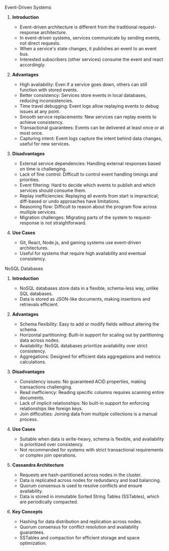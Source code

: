 Event-Driven Systems

1. **Introduction**
   - Event-driven architecture is different from the traditional request-response architecture.
   - In event-driven systems, services communicate by sending events, not direct requests.
   - When a service's state changes, it publishes an event to an event bus.
   - Interested subscribers (other services) consume the event and react accordingly.

2. **Advantages**
   - High availability: Even if a service goes down, others can still function with stored events.
   - Better consistency: Services store events in local databases, reducing inconsistencies.
   - Time travel debugging: Event logs allow replaying events to debug issues at any point.
   - Smooth service replacements: New services can replay events to achieve consistency.
   - Transactional guarantees: Events can be delivered at least once or at most once.
   - Capturing intent: Event logs capture the intent behind data changes, useful for new services.

3. **Disadvantages**
   - External service dependencies: Handling external responses based on time is challenging.
   - Lack of fine control: Difficult to control event handling timings and priorities.
   - Event filtering: Hard to decide which events to publish and which services should consume them.
   - Replay inefficiencies: Replaying all events from start is impractical; diff-based or undo approaches have limitations.
   - Reasoning flow: Difficult to reason about the program flow across multiple services.
   - Migration challenges: Migrating parts of the system to request-response is not straightforward.

4. **Use Cases**
   - Git, React, Node.js, and gaming systems use event-driven architectures.
   - Useful for systems that require high availability and eventual consistency.

NoSQL Databases

1. **Introduction**
   - NoSQL databases store data in a flexible, schema-less way, unlike SQL databases.
   - Data is stored as JSON-like documents, making insertions and retrievals efficient.

2. **Advantages**
   - Schema flexibility: Easy to add or modify fields without altering the schema.
   - Horizontal partitioning: Built-in support for scaling out by partitioning data across nodes.
   - Availability: NoSQL databases prioritize availability over strict consistency.
   - Aggregations: Designed for efficient data aggregations and metrics calculations.

3. **Disadvantages**
   - Consistency issues: No guaranteed ACID properties, making transactions challenging.
   - Read inefficiency: Reading specific columns requires scanning entire documents.
   - Lack of implicit relationships: No built-in support for enforcing relationships like foreign keys.
   - Join difficulties: Joining data from multiple collections is a manual process.

4. **Use Cases**
   - Suitable when data is write-heavy, schema is flexible, and availability is prioritized over consistency.
   - Not recommended for systems with strict transactional requirements or complex join operations.

5. **Cassandra Architecture**
   - Requests are hash-partitioned across nodes in the cluster.
   - Data is replicated across nodes for redundancy and load balancing.
   - Quorum consensus is used to resolve conflicts and ensure availability.
   - Data is stored in immutable Sorted String Tables (SSTables), which are periodically compacted.

6. **Key Concepts**
   - Hashing for data distribution and replication across nodes.
   - Quorum consensus for conflict resolution and availability guarantees.
   - SSTables and compaction for efficient storage and space optimization.

